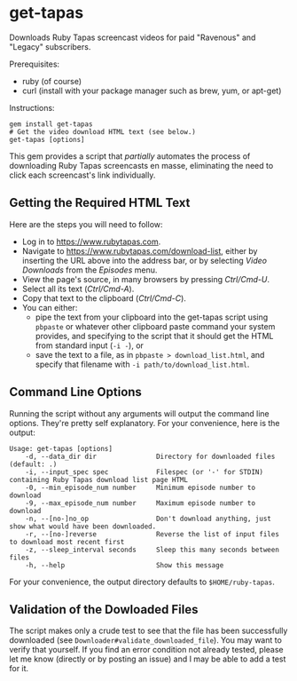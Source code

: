 # get-tapas #

Downloads Ruby Tapas screencast videos for paid "Ravenous" and "Legacy" subscribers.

Prerequisites:

* ruby (of course)
* curl (install with your package manager such as brew, yum, or apt-get)

Instructions:

```
gem install get-tapas
# Get the video download HTML text (see below.)
get-tapas [options]
```

This gem provides a script that _partially_ automates the process of
downloading Ruby Tapas screencasts en masse, eliminating the need to 
click each screencast's link individually.

## Getting the Required HTML Text

Here are the steps you will need to follow:

* Log in to https://www.rubytapas.com.
* Navigate to https://www.rubytapas.com/download-list, either by
inserting the URL above into the address bar, or by
selecting _Video Downloads_ from the _Episodes_ menu.
* View the page's source, in many browsers by pressing _Ctrl/Cmd-U_.
* Select all its text (_Ctrl/Cmd-A_).
* Copy that text to the clipboard (_Ctrl/Cmd-C_).
* You can either:
  * pipe the text from your clipboard into the get-tapas script using `pbpaste` 
  or whatever other clipboard paste command your system provides, 
  and specifying to the script that it should get the HTML 
  from standard input (`-i -`), or 
  * save the text to a file, as in `pbpaste > download_list.html`, 
  and specify that filename with `-i path/to/download_list.html`.


## Command Line Options

Running the script without any arguments will output the command line
options.  They're pretty self explanatory. For your convenience, here is
the output:

```
Usage: get-tapas [options]
    -d, --data_dir dir               Directory for downloaded files (default: .)
    -i, --input_spec spec            Filespec (or '-' for STDIN) containing Ruby Tapas download list page HTML
    -0, --min_episode_num number     Minimum episode number to download
    -9, --max_episode_num number     Maximum episode number to download
    -n, --[no-]no_op                 Don't download anything, just show what would have been downloaded.
    -r, --[no-]reverse               Reverse the list of input files to download most recent first
    -z, --sleep_interval seconds     Sleep this many seconds between files
    -h, --help                       Show this message
```

For your convenience, the output directory defaults to `$HOME/ruby-tapas`.

## Validation of the Dowloaded Files

The script makes only a crude test to see that the file has been successfully downloaded
(see `Downloader#validate_downloaded_file`).
You may want to verify that yourself. If you find an error condition not already tested,
please let me know (directly or by posting an issue) and I may be able to add a test for it.

